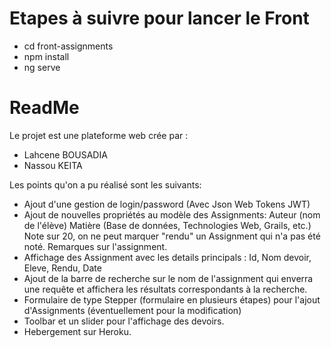# Etapes à suivre pour lancer le Front
- cd front-assignments
- npm install
- ng serve

# ReadMe
Le projet est une plateforme web crée par : 

- Lahcene BOUSADIA
- Nassou KEITA

Les points qu'on a pu réalisé sont les suivants:
- Ajout d'une gestion de login/password (Avec Json Web Tokens JWT)
- Ajout de nouvelles propriétés au modèle des Assignments: Auteur (nom de l'élève) Matière (Base de données, Technologies Web, Grails, etc.) 
Note sur 20, on ne peut marquer "rendu" un Assignment qui n'a pas été noté. Remarques sur l'assignment.
- Affichage des Assignment avec les details principals : Id, Nom devoir, Eleve, Rendu, Date
- Ajout de la barre de recherche sur le nom de l'assignment qui enverra une requête et affichera les résultats correspondants à la recherche.
- Formulaire de type Stepper (formulaire en plusieurs étapes) pour l'ajout d'Assignments (éventuellement pour la modification)
- Toolbar et un slider pour l'affichage des devoirs.
- Hebergement sur Heroku.
